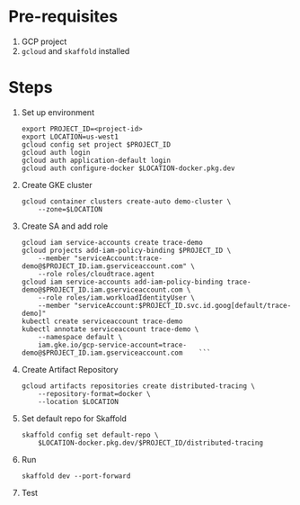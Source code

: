 # Pre-requisites

1.  GCP project
2.  `gcloud` and `skaffold` installed

# Steps

1.  Set up environment

    ```
    export PROJECT_ID=<project-id>
    export LOCATION=us-west1
    gcloud config set project $PROJECT_ID
    gcloud auth login
    gcloud auth application-default login
    gcloud auth configure-docker $LOCATION-docker.pkg.dev
    ```

1.  Create GKE cluster

    ```
    gcloud container clusters create-auto demo-cluster \
        --zone=$LOCATION
    ```

1.  Create SA and add role
    ```
    gcloud iam service-accounts create trace-demo
    gcloud projects add-iam-policy-binding $PROJECT_ID \
        --member "serviceAccount:trace-demo@$PROJECT_ID.iam.gserviceaccount.com" \
        --role roles/cloudtrace.agent
    gcloud iam service-accounts add-iam-policy-binding trace-demo@$PROJECT_ID.iam.gserviceaccount.com \
        --role roles/iam.workloadIdentityUser \
        --member "serviceAccount:$PROJECT_ID.svc.id.goog[default/trace-demo]"
    kubectl create serviceaccount trace-demo
    kubectl annotate serviceaccount trace-demo \
        --namespace default \
        iam.gke.io/gcp-service-account=trace-demo@$PROJECT_ID.iam.gserviceaccount.com    ```

1.  Create Artifact Repository

    ```
    gcloud artifacts repositories create distributed-tracing \
        --repository-format=docker \
        --location $LOCATION
    ```

1.  Set default repo for Skaffold

    ```
    skaffold config set default-repo \
        $LOCATION-docker.pkg.dev/$PROJECT_ID/distributed-tracing
    ```

1.  Run

    ```
    skaffold dev --port-forward
    ```

1.  Test